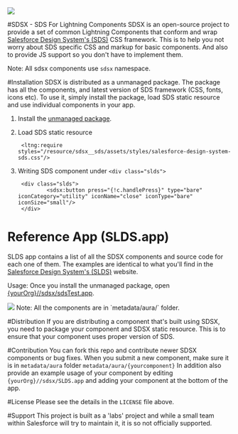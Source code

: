 <image src="https://login.salesforce.com/img/logo190.png"/>


#SDSX - SDS For Lightning Components
SDSX is an open-source project to provide a set of common Lightning Components that conform and wrap [Salesforce Design System's (SDS)](http://salesforce-design-system.herokuapp.com) CSS framework. This is to help you not worry about SDS specific CSS and markup for basic components. And also to provide JS support so you don't have to implement them.

Note: All sdsx components use `sdsx` namespace.

#Installation
SDSX is distributed as a unmanaged package. The package has all the components, and latest version of SDS framework (CSS, fonts, icons etc). To use it, simply install the package, load SDS static resource and use individual components in your app.

1. Install the [unmanaged package](https://login.salesforce.com/packaging/installPackage.apexp?p0=04tB0000000DwlZ). 
2. Load SDS static resource

	```    
	 <ltng:require styles="/resource/sdsx__sds/assets/styles/salesforce-design-system-sds.css"/>
	```

3. Writing SDS component under `<div class="slds">` 

        <div class="slds">
                <sdsx:button press="{!c.handlePress}" type="bare" iconCategory="utility" iconName="close" iconType="bare" iconSize="small"/>
        </div>


# Reference App (SLDS.app)
SLDS app contains a list of all the SDSX components and source code for each one of them. The examples are identical to what you'll find in the [Salesforce Design System's (SLDS)](http://salesforce-design-system.herokuapp.com) website.

Usage: Once you install the unmanaged package, open [{yourOrg}//sdsx/sdsTest.app](https://login.salesforce.com/sdsx/SLDS.app).

<image src="https://raw.githubusercontent.com/ForceDotComLabs/sdsx/master/slds-app-small.png?token=AAmOoUKiDyKUoD3GGVHOFaCoqGVEKXu8ks5Vv6HUwA%3D%3D"/>
Note: All the components are in `metadata/aura/` folder.



#Distribution
If you are distributing a component that's built using SDSX, you need to package your component and SDSX static resource. This is to ensure that your component uses proper version of SDS.

#Contribution
You can fork this repo and contribute newer SDSX components or bug fixes. When you submit a new component, make sure it is in `metadata/aura` folder `metadata/aura/{yourcomponent}` 
In addition also provide an example usage of your component by editing `{yourOrg}//sdsx/SLDS.app` and adding your component at the bottom of the app.

#License
Please see the details in the `LICENSE` file above.



#Support
This project is built as a 'labs' project and while a small team within Salesforce will try to maintain it, it is so not officially supported.
